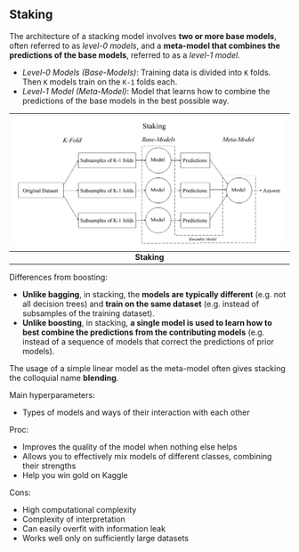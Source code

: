 ## Staking

The architecture of a stacking model involves **two or more base models**, often referred to as *level-0 models*, and a **meta-model that combines the predictions of the base models**, referred to as a *level-1 model*.
- *Level-0 Models (Base-Models)*: Training data is divided into `K` folds. Then `K` models train on the `K-1` folds each.
- *Level-1 Model (Meta-Model)*: Model that learns how to combine the predictions of the base models in the best possible way.

| ![staking.jpg](../img/staking.jpg) |
|:--:|
| <b>Staking</b>|

Differences from boosting:
- **Unlike bagging**, in stacking, the **models are typically different** (e.g. not all decision trees) and **train on the same dataset** (e.g. instead of subsamples of the training dataset).
- **Unlike boosting**, in stacking, **a single model is used to learn how to best combine the predictions from the contributing models** (e.g. instead of a sequence of models that correct the predictions of prior models).

The usage of a simple linear model as the meta-model often gives stacking the colloquial name **blending**.

Main hyperparameters:
- Types of models and ways of their interaction with each other

Proc:
+ Improves the quality of the model when nothing else helps
+ Allows you to effectively mix models of different classes, combining their strengths
+ Help you win gold on Kaggle

Cons:
- High computational complexity 
- Complexity of interpretation
- Сan easily overfit with information leak
- Works well only on sufficiently large datasets
